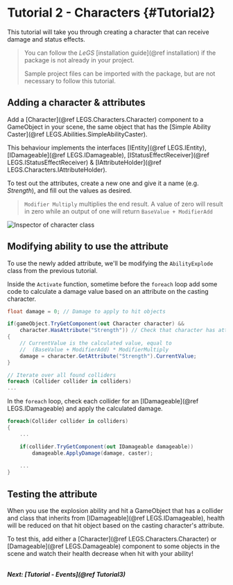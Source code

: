 # Tutorial 2 - Characters {#Tutorial2}

This tutorial will take you through creating a character that can receive damage and status effects.

> You can follow the *LeGS* [installation guide](@ref installation) if the package is not already in your project.
> 
> Sample project files can be imported with the package, but are not necessary to follow this tutorial.

## Adding a character & attributes
Add a [Character](@ref LEGS.Characters.Character) component to a GameObject in your scene,
the same object that has the [Simple Ability Caster](@ref LEGS.Abilities.SimpleAbilityCaster).

This behaviour implements the interfaces [IEntity](@ref LEGS.IEntity), [IDamageable](@ref LEGS.IDamageable),
[IStatusEffectReceiver](@ref LEGS.IStatusEffectReceiver) & [IAttributeHolder](@ref LEGS.Characters.IAttributeHolder).

To test out the attributes, create a new one and give it a name (e.g. *Strength*), and fill out the values as desired.

> `Modifier Multiply` multiplies the end result.
> A value of zero will result in zero while an output of one will return `BaseValue + ModifierAdd`

![Inspector of character class](https://media.githubusercontent.com/media/lcomstive/LeGS/gh-pages/Media/Tutorial%202/CharacterInspector.png)

## Modifying ability to use the attribute
To use the newly added attribute, we'll be modifying the `AbilityExplode` class from the previous tutorial.

Inside the `Activate` function, sometime before the `foreach` loop add some code to
calculate a damage value based on an attribute on the casting character.
```cs
float damage = 0; // Damage to apply to hit objects

if(gameObject.TryGetComponent(out Character character) &&
	character.HasAttribute("Strength")) // Check that character has attribute
{
	// CurrentValue is the calculated value, equal to
	//	(BaseValue + ModifierAdd) * ModifierMultiply
	damage = character.GetAttribute("Strength").CurrentValue;
}

// Iterate over all found colliders
foreach (Collider collider in colliders)
...
```

In the `foreach` loop, check each collider for an [IDamageable](@ref LEGS.IDamageable) and apply the calculated damage.

```cs
foreach(Collider collider in colliders)
{
	...

	if(collider.TryGetComponent(out IDamageable damageable))
		damageable.ApplyDamage(damage, caster);
	
	...
}
```

## Testing the attribute
When you use the explosion ability and hit a GameObject that has a collider and class that inherits from [IDamageable](@ref LEGS.IDamageable),
health will be reduced on that hit object based on the casting character's attribute.

To test this, add either a [Character](@ref LEGS.Characters.Character) or [Damageable](@ref LEGS.Damageable) component
to some objects in the scene and watch their health decrease when hit with your ability!

<br>
<b><i>Next: [Tutorial - Events](@ref Tutorial3)</i></b>